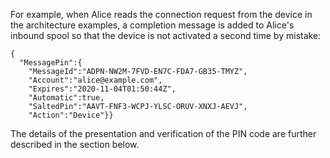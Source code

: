 
For example, when Alice reads the connection request from the device in the architecture 
examples, a completion message is added to Alice's inbound spool so that the device is not 
activated a second time by mistake:

~~~~
{
  "MessagePin":{
    "MessageId":"ADPN-NW2M-7FVD-EN7C-FDA7-GB35-TMYZ",
    "Account":"alice@example.com",
    "Expires":"2020-11-04T01:50:44Z",
    "Automatic":true,
    "SaltedPin":"AAVT-FNF3-WCPJ-YLSC-ORUV-XNXJ-AEVJ",
    "Action":"Device"}}
~~~~

The details of the presentation and verification of the PIN code
are further described in the section below.

